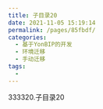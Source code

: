 ```yaml
---
title: 子目录20
date: 2021-11-05 15:19:14
permalink: /pages/85fbdf/
categories:
  - 基于YonBIP的开发
  - 环境迁移
  - 手动迁移
tags:
  - 
---
```

333320.子目录20
